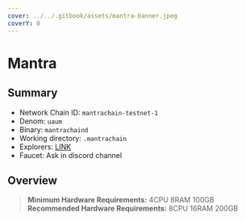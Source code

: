 ```yaml
---
cover: ../../.gitbook/assets/mantra-banner.jpeg
coverY: 0
---
```


# Mantra

## Summary

* Network Chain ID: `mantrachain-testnet-1`
* Denom: `uaum`
* Binary: `mantrachaind`
* Working directory: `.mantrachain`
* Explorers: [LINK]()
* Faucet: Ask in discord channel

## Overview

> **Minimum Hardware Requirements:** 4CPU 8RAM 100GB \
> **Recommended Hardware Requirements:** 8CPU 16RAM 200GB
